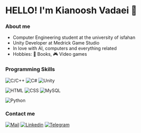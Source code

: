 # HELLO! I'm Kianoosh Vadaei 👋

### About me
 
  - Computer Engineering student at the university of isfahan 
  - Unity Developer at Medrick Game Studio
  - In love with AI, computers and everything related
  - Hobbies: :closed_book: Books, :video_game: Video games

### Programming Skills

![C/C++](https://img.shields.io/badge/-C/C++-00599C?style=for-the-badge&logo=C&logoColor=white)
![C#](https://img.shields.io/badge/-CSharp-239120?style=for-the-badge&logo=c-sharp&logoColor=white)
![Unity](https://img.shields.io/badge/-Unity-000000?style=for-the-badge&logo=unity&logoColor=white)

![HTML](https://img.shields.io/badge/-HTML-E34F26?style=for-the-badge&logo=html5&logoColor=white)
![CSS](https://img.shields.io/badge/-CSS-1572B6?style=for-the-badge&logo=css3&logoColor=white)
![MySQL](https://img.shields.io/badge/-MySQL-4479A1?style=for-the-badge&logo=mysql&logoColor=white)

![Python](https://img.shields.io/badge/-Python-3776AB?style=for-the-badge&logo=python&logoColor=white)

### Contact me

[![Mail](https://img.shields.io/badge/-Mail-D14836?style=for-the-badge&logo=Gmail&logoColor=white)](mailto:kia.vadaei@gmail.com)
[![Linkedin](https://img.shields.io/badge/-LinkedIn-blue?style=for-the-badge&logo=Linkedin&logoColor=white)]([https://www.linkedin.com/in/amirbin/](https://www.linkedin.com/in/kianoosh-vadaei-0aa58611b/))
[![Telegram](https://img.shields.io/badge/-Telegram-26A5E4?style=for-the-badge&logo=Telegram&logoColor=white)](https://t.me/kiavadaei)
